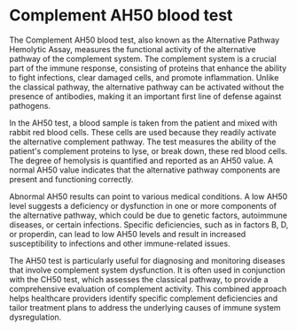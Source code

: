 [//]: # (source: gpt-40)
[//]: # (abbr:  AH50)
[//]: # (aka:  alternative pathway hemolytic assay)

# Complement AH50 blood test

The Complement AH50 blood test, also known as the Alternative Pathway Hemolytic Assay, measures the functional activity of the alternative pathway of the complement system. The complement system is a crucial part of the immune response, consisting of proteins that enhance the ability to fight infections, clear damaged cells, and promote inflammation. Unlike the classical pathway, the alternative pathway can be activated without the presence of antibodies, making it an important first line of defense against pathogens.

In the AH50 test, a blood sample is taken from the patient and mixed with rabbit red blood cells. These cells are used because they readily activate the alternative complement pathway. The test measures the ability of the patient's complement proteins to lyse, or break down, these red blood cells. The degree of hemolysis is quantified and reported as an AH50 value. A normal AH50 value indicates that the alternative pathway components are present and functioning correctly.

Abnormal AH50 results can point to various medical conditions. A low AH50 level suggests a deficiency or dysfunction in one or more components of the alternative pathway, which could be due to genetic factors, autoimmune diseases, or certain infections. Specific deficiencies, such as in factors B, D, or properdin, can lead to low AH50 levels and result in increased susceptibility to infections and other immune-related issues.

The AH50 test is particularly useful for diagnosing and monitoring diseases that involve complement system dysfunction. It is often used in conjunction with the CH50 test, which assesses the classical pathway, to provide a comprehensive evaluation of complement activity. This combined approach helps healthcare providers identify specific complement deficiencies and tailor treatment plans to address the underlying causes of immune system dysregulation.